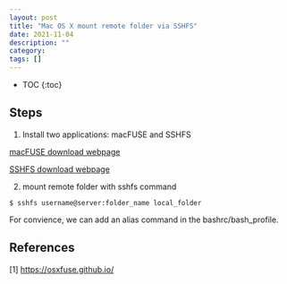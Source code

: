 ```yaml
---
layout: post
title: "Mac OS X mount remote folder via SSHFS"
date: 2021-11-04
description: ""
category: 
tags: []
---
```

* TOC
{:toc}

## Steps

1. Install two applications: macFUSE and SSHFS

[macFUSE download webpage](https://github.com/osxfuse/osxfuse/releases)

[SSHFS download webpage](https://github.com/osxfuse/sshfs/releases)

2. mount remote folder with sshfs command

```
$ sshfs username@server:folder_name local_folder
```

For convience, we can add an alias command in the bashrc/bash_profile.

## References

[1] https://osxfuse.github.io/

